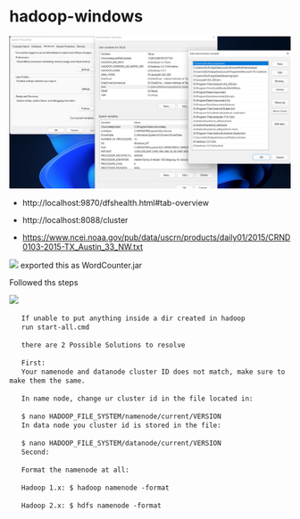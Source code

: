 # hadoop-windows

<img src="./img.png">

 - http://localhost:9870/dfshealth.html#tab-overview

 - http://localhost:8088/cluster

 - https://www.ncei.noaa.gov/pub/data/uscrn/products/daily01/2015/CRND0103-2015-TX_Austin_33_NW.txt


<img src="./java code"> exported this as WordCounter.jar

Followed ths steps

<img src="./terminal run hadoop wordcounter">


```
   If unable to put anything inside a dir created in hadoop
   run start-all.cmd
   
   there are 2 Possible Solutions to resolve

   First:
   Your namenode and datanode cluster ID does not match, make sure to make them the same.

   In name node, change ur cluster id in the file located in:

   $ nano HADOOP_FILE_SYSTEM/namenode/current/VERSION 
   In data node you cluster id is stored in the file:

   $ nano HADOOP_FILE_SYSTEM/datanode/current/VERSION
   Second:

   Format the namenode at all:

   Hadoop 1.x: $ hadoop namenode -format

   Hadoop 2.x: $ hdfs namenode -format
```
